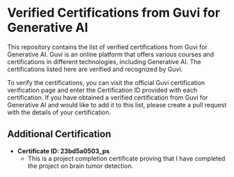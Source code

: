 # Verified Certifications from Guvi for Generative AI

This repository contains the list of verified certifications from Guvi for Generative AI. Guvi is an online platform that offers various courses and certifications in different technologies, including Generative AI. The certifications listed here are verified and recognized by Guvi.

To verify the certifications, you can visit the official Guvi certification verification page and enter the Certification ID provided with each certification. If you have obtained a verified certification from Guvi for Generative AI and would like to add it to this list, please create a pull request with the details of your certification.

## Additional Certification

- **Certificate ID: 23bd5a0503_ps**
  - This is a project completion certificate proving that I have completed the project on brain tumor detection.
